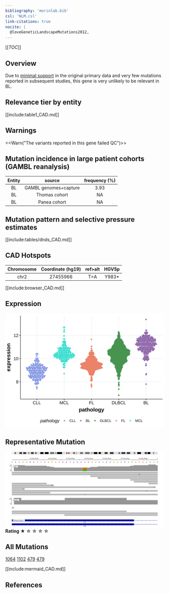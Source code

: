 ```yaml
---
bibliography: 'morinlab.bib'
csl: 'NLM.csl'
link-citations: true
nocite: |
  @loveGeneticLandscapeMutations2012, 
---
```

[[_TOC_]]


## Overview

Due to [minimal support](CAD#representative-mutation) in the original primary data and very few mutations reported in subsequent studies, this gene is very unlikely to be relevant in BL. 


## Relevance tier by entity

[[include:table1_CAD.md]]

## Warnings

<<Warn("The variants reported in this gene failed QC")>>

## Mutation incidence in large patient cohorts (GAMBL reanalysis)

|Entity|source               |frequency (%)|
|:------:|:---------------------:|:-------------:|
|BL    |GAMBL genomes+capture|3.93         |
|BL    |Thomas cohort        |  NA         |
|BL    |Panea cohort         |  NA         |

## Mutation pattern and selective pressure estimates

[[include:tables/dnds_CAD.md]]




## CAD Hotspots

| Chromosome |Coordinate (hg19) | ref>alt | HGVSp | 
 | :---:| :---: | :--: | :---: |
| chr2 | 27455966 | T>A | Y983* |

[[include:browser_CAD.md]]

## Expression
![](images/gene_expression/CAD_by_pathology.svg)
<!-- ORIGIN: loveGeneticLandscapeMutations2012 -->
<!-- BL: loveGeneticLandscapeMutations2012 -->

## Representative Mutation
![](primary/Love_CAD.svg)
**Rating**
&starf; &star; &star; &star; &star;

## All Mutations

[1064](https://www.bcgsc.ca/downloads/morinlab/GAMBL/Love/1064_reports.html)
[1102](https://www.bcgsc.ca/downloads/morinlab/GAMBL/Love/1102_reports.html)
[479](https://www.bcgsc.ca/downloads/morinlab/GAMBL/Love/479_reports.html)
[479](https://www.bcgsc.ca/downloads/morinlab/GAMBL/Love/479_reports.html)

[[include:mermaid_CAD.md]]

## References
